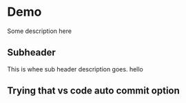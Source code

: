 # Demo

Some description here

## Subheader

This is whee sub header description goes.
hello
## Trying that vs code auto commit option
